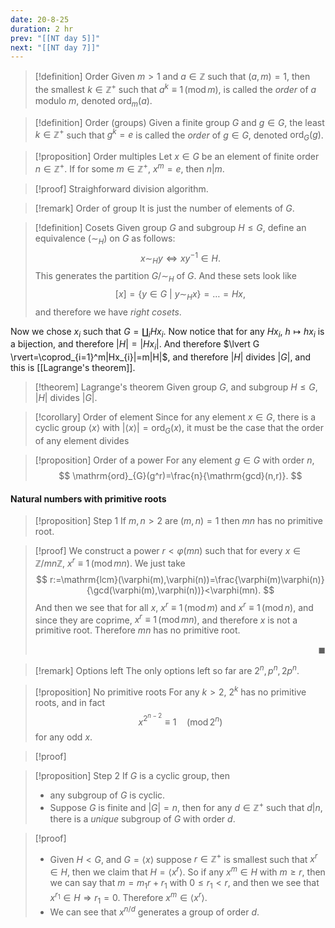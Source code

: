 ```yaml
---
date: 20-8-25
duration: 2 hr
prev: "[[NT day 5]]"
next: "[[NT day 7]]"
---
```

>[!definition] Order
> Given $m>1$ and $a\in \mathbb{Z}$ such that $(a,m)=1$, then the smallest $k\in \mathbb{Z}^+$ such that $a^k\equiv 1\,(\mathrm{mod}\,m)$, is called the *order* of $a$ modulo $m$, denoted $\mathrm{ord}_{m}(a)$.

>[!definition] Order (groups)
> Given a finite group $G$ and $g\in G$, the least $k\in \mathbb{Z}^+$ such that $g^k=e$ is called the *order* of $g\in G$, denoted $\mathrm{ord}_{G}(g)$.

>[!proposition] Order multiples
>Let $x\in G$ be an element of finite order $n\in \mathbb{Z}^+$. If for some $m\in \mathbb{Z}^+$, $x^m=e$, then $n|m$.

>[!proof]
> Straighforward division algorithm.

>[!remark] Order of group
> It is just the number of elements of $G$.

>[!definition] Cosets
> Given group $G$ and subgroup $H\le G$,  define an equivalence $(\sim_{H})$ on $G$ as follows: $$  x\sim_{H}y\iff xy^{-1}\in H.  $$ This generates the partition $G/\sim_{H}$ of $G$. And these sets look like $$  [x]=\{ y\in G\ |\ y\sim_{H}x \}=\dots =Hx,  $$ and therefore we have *right cosets*.

Now we chose $x_{i}$ such that $G=\coprod_{i}Hx_{i}$. Now notice that for any $Hx_{i}$, $h\mapsto hx_{i}$ is a bijection, and therefore $\lvert H \rvert=\lvert Hx_{i} \rvert$. And therefore $\lvert G \rvert=\coprod_{i=1}^m|Hx_{i}|=m|H|$, and therefore $|H|$ divides $|G|$, and this is [[Lagrange's theorem]].

>[!theorem] Lagrange's theorem
> Given group $G$, and subgroup $H\le G$, $|H|$ divides $|G|$.

>[!corollary] Order of element
>Since for any element $x\in G$, there is a cyclic group $\left< x \right>$ with $\lvert \left< x \right> \rvert=\mathrm{ord}_{G}(x)$, it must be the case that the order of any element divides 

>[!proposition] Order of a power
> For any element $g\in G$ with order $n$, $$  \mathrm{ord}_{G}(g^r)=\frac{n}{\mathrm{gcd}(n,r)}.  $$

#### Natural numbers with primitive roots

>[!proposition] Step 1
> If $m,n>2$ are $(m,n)=1$ then $mn$ has no primitive root.

>[!proof]
> We construct a power $r<\varphi(mn)$ such that for every $x\in \mathbb{Z}/mn\mathbb{Z}$, $x^r\equiv{1}\,(\mathrm{mod\,}mn)$. We just take $$  r:=\mathrm{lcm}(\varphi(m),\varphi(n))=\frac{\varphi(m)\varphi(n)}{\gcd(\varphi(m),\varphi(n))}<\varphi(mn). $$ 
> And then we see that for all $x$, $x^r\equiv1\,(\mathrm{mod\,}m)$ and $x^r\equiv1\,(\mathrm{mod\,}n)$, and since they are coprime, $x^r\equiv1\,(\mathrm{mod\,}mn)$, and therefore $x$ is not a primitive root. Therefore $mn$ has no primitive root. <p align="Right">$\blacksquare$</p>

>[!remark] Options left
> The only options left so far are $2^n,p^n,2p^n$.

>[!proposition] No primitive roots
> For any $k>2$, $2^k$ has no primitive roots, and in fact $$  x^{2^{n-2}}\equiv 1\quad(\mathrm{mod}\,2^n)  $$ for any odd $x$.

>[!proof]

>[!proposition] Step 2 
>If $G$ is a cyclic group, then
>- any subgroup of $G$ is cyclic.
>- Suppose $G$ is finite and $\lvert G \rvert=n$, then for any $d\in \mathbb{Z}^+$ such that $d|n$, there is a *unique* subgroup of $G$ with order $d$.

>[!proof]
>- Given $H<G$, and $G=\left< x \right>$ suppose $r\in \mathbb{Z}^+$ is smallest such that $x^r\in H$, then we claim that $H=\left< x^r \right>$.
> So if any $x^m\in H$ with $m\ge r$, then we can say that $m=m_{1}r+r_{1}$ with $0\le r_{1}<r$, and then we see that $x^{r_{1}}\in H\Rightarrow r_{1}=0$. Therefore $x^m\in \left< x^r \right>$.
>- We can see that $x^{n/d}$ generates a group of order $d$. 
